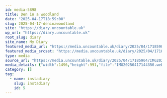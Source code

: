 ```yaml
---
id: media-5898
title: Den in a woodland
date: "2025-04-17T18:59:00"
slug: 2025-04-17-deninawoodland
site: "https://diary.uncountable.uk"
wp_url: "https://diary.uncountable.uk"
root_slug: diary
site_name: My Diary
featured_media_url: "https://media.uncountable.uk/diary/2025/04/17185904/IMG20250417144350.webp"
featured_media_srcset: "https://media.uncountable.uk/diary/2025/04/17185904/IMG20250417144350-300x199.webp 300w, https://media.uncountable.uk/diary/2025/04/17185904/IMG20250417144350-1024x678.webp 1024w, https://media.uncountable.uk/diary/2025/04/17185904/IMG20250417144350-150x150.webp 150w, https://media.uncountable.uk/diary/2025/04/17185904/IMG20250417144350-640x424.webp 640w, https://media.uncountable.uk/diary/2025/04/17185904/IMG20250417144350.webp 1496w"
type: media
source_url: "https://media.uncountable.uk/diary/2025/04/17185904/IMG20250417144350.webp"
media_details: {"width":1496,"height":991,"file":"IMG20250417144350.webp","filesize":151110,"sizes":{"medium":{"file":"IMG20250417144350-300x199.webp","width":300,"height":199,"filesize":37544,"mime_type":"image/webp","source_url":"https://media.uncountable.uk/diary/2025/04/17185904/IMG20250417144350-300x199.webp"},"large":{"file":"IMG20250417144350-1024x678.webp","width":1024,"height":678,"filesize":228592,"mime_type":"image/webp","source_url":"https://media.uncountable.uk/diary/2025/04/17185904/IMG20250417144350-1024x678.webp"},"thumbnail":{"file":"IMG20250417144350-150x150.webp","width":150,"height":150,"filesize":22750,"mime_type":"image/webp","source_url":"https://media.uncountable.uk/diary/2025/04/17185904/IMG20250417144350-150x150.webp"},"mobwidth":{"file":"IMG20250417144350-640x424.webp","width":640,"height":424,"filesize":114212,"mime_type":"image/webp","source_url":"https://media.uncountable.uk/diary/2025/04/17185904/IMG20250417144350-640x424.webp"},"full":{"file":"IMG20250417144350.webp","width":1496,"height":991,"mime_type":"image/webp","source_url":"https://media.uncountable.uk/diary/2025/04/17185904/IMG20250417144350.webp"}},"image_meta":{"aperture":"0","credit":"","camera":"","caption":"","created_timestamp":"0","copyright":"","focal_length":"0","iso":"0","shutter_speed":"0","title":"","orientation":"0","keywords":[]}}
category: []
tag:
  - name: instadiary
    slug: instadiary
    id: 5
---
```


